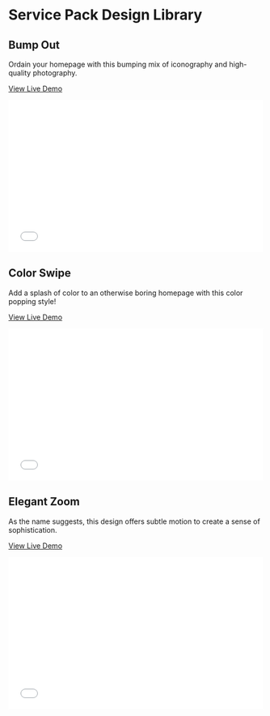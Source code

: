 # Service Pack Design Library

## Bump Out
  <div class="template" id="bumpOut">
                <p>Ordain your homepage with this bumping mix of iconography and high-quality photography.</p>
                <p><a href="/demo/style-guide/services-library/bump-out.html" target="_blank">View Live Demo</a></p>
                <div class="embed">
                   <iframe height='300' scrolling='no' title='Bump Out' src='//codepen.io/nlynchbs/embed/djbqvX/?height=300&theme-id=17398&default-tab=css,result&embed-version=2' frameborder='no' allowtransparency='true' allowfullscreen='true' style='width: 100%;'>See the Pen <a href='https://codepen.io/nlynchbs/pen/djbqvX/'>Bump Out</a> by Nicole Lynch (<a href='https://codepen.io/nlynchbs'>@nlynchbs</a>) on <a href='https://codepen.io'>CodePen</a>.
</iframe>
                </div>
            </div>

## Color Swipe

<div class="template" id="colorSwipe">
        <p>Add a splash of color to an otherwise boring homepage with this color popping style!</p>
        <p><a href="/demo/style-guide/services-library/color-swipe.html" target="_blank">View Live Demo</a></p>
                <div class="embed"><iframe height='300' scrolling='no' title='Color Swipe' src='//codepen.io/nlynchbs/embed/WKegJa/?height=300&theme-id=17398&default-tab=css,result&embed-version=2' frameborder='no' allowtransparency='true' allowfullscreen='true' style='width: 100%;'>See the Pen <a href='https://codepen.io/nlynchbs/pen/WKegJa/'>Color Swipe</a> by Nicole Lynch (<a href='https://codepen.io/nlynchbs'>@nlynchbs</a>) on <a href='https://codepen.io'>CodePen</a></iframe></div></div>
                
## Elegant Zoom

<div class="template" id="elegantZoom">
                <p>As the name suggests, this design offers subtle motion to create a sense of sophistication.</p>
                <p><a href="/demo/style-guide/services-library/elegant-zoom.html" target="_blank">View Live Demo</a></p>
                <div class="embed">
                  <iframe height='300' scrolling='no' title='Elegant Zoom' src='//codepen.io/nlynchbs/embed/ejOLbY/?height=300&theme-id=17398&default-tab=css,result&embed-version=2' frameborder='no' allowtransparency='true' allowfullscreen='true' style='width: 100%;'>See the Pen <a href='https://codepen.io/nlynchbs/pen/ejOLbY/'>Elegant Zoom</a> by Nicole Lynch (<a href='https://codepen.io/nlynchbs'>@nlynchbs</a>) on <a href='https://codepen.io'>CodePen</a>.
</iframe>
                </div>
            </div>
